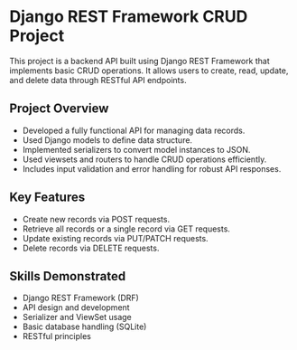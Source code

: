 # Django REST Framework CRUD Project

This project is a backend API built using Django REST Framework that implements basic CRUD operations. It allows users to create, read, update, and delete data through RESTful API endpoints.

## Project Overview
- Developed a fully functional API for managing data records.
- Used Django models to define data structure.
- Implemented serializers to convert model instances to JSON.
- Used viewsets and routers to handle CRUD operations efficiently.
- Includes input validation and error handling for robust API responses.

## Key Features
- Create new records via POST requests.
- Retrieve all records or a single record via GET requests.
- Update existing records via PUT/PATCH requests.
- Delete records via DELETE requests.

## Skills Demonstrated
- Django REST Framework (DRF)
- API design and development
- Serializer and ViewSet usage
- Basic database handling (SQLite)
- RESTful principles

